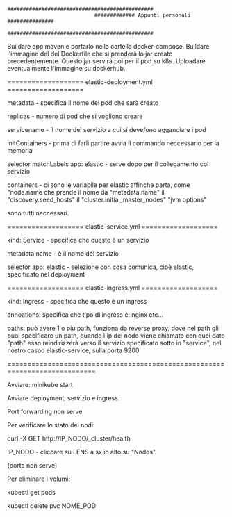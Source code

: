 

                                ###############################################
                                ############# Appunti personali ###############
                                ###############################################


Buildare app maven e portarlo nella cartella docker-compose.
Buildare l'immagine del del Dockerfile che si prenderà lo jar creato precedentemente. Questo jar servirà poi per il pod su k8s.
Uploadare eventualmente l'immagine su dockerhub.








===================  elastic-deployment.yml   ===================


metadata - specifica il nome del pod che sarà creato

replicas - numero di pod che si vogliono creare

servicename - il nome del servizio a cui si deve/ono agganciare i pod

initContainers - prima di farli partire avvia il commando neccessario per la memoria

selector matchLabels app: elastic - serve dopo per il collegamento col servizio

containers -
    ci sono le variabile per elastic affinche parta, come "node.name che prende il nome da "metadata.name"
    il "discovery.seed_hosts"
    il "cluster.initial_master_nodes"
    "jvm options"

sono tutti neccessari.



===================  elastic-service.yml    ===================

kind: Service - specifica che questo è un servizio

metadata name - è il nome del servizio

selector app: elastic - selezione con cosa comunica, cioè elastic, specificato nel deployment



===================  elastic-ingress.yml    ===================

kind: Ingress - specifica che questo è un ingress

annoations: specifica che tipo di ingress è: nginx etc...

paths:
    può avere 1 o piu path, funziona da reverse proxy, dove nel path
    gli puoi specificare un path, quando l'ip del nodo viene chiamato con quel dato "path" esso reindirizzerà verso il servizio specificato sotto in 
    "service", nel nostro casoo elastic-service, sulla porta 9200



============================================================================

Avviare: minikube start

Avviare deployment, servizio e ingress.

Port forwarding non serve

Per verificare lo stato dei nodi:

curl -X GET http://IP_NODO/_cluster/health

IP_NODO - cliccare su LENS a sx in alto su "Nodes"

(porta non serve)


Per eliminare i volumi:

kubectl get pods

kubectl delete pvc NOME_POD






